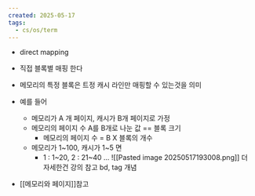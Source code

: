 ```yaml
---
created: 2025-05-17
tags:
  - cs/os/term
---
```

- direct mapping
- 직접 블록별 매핑 한다
- 메모리의 특정 블록은 트정 캐시 라인만 매핑할 수 있는것을 의미
- 예를 들어
	- 메모리가 A 개 페이지, 캐시가 B개 페이지로 가정
	- 메모리의 페이지 수 A를 B개로 나눈 값 == 블록 크기
		- 메모리의 페이지 수 = B X 블록의 개수
	- 메모리가 1~100, 캐시가 1~5 면 
		- 1 : 1~20, 2 : 21~40 ...
![[Pasted image 20250517193008.png]]
더 자세한건 강의 참고 bd, tag 개념 

- [[메모리와 페이지]]참고


